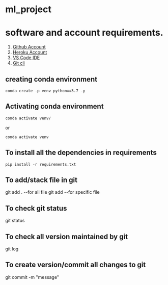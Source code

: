 # ml_project

# software and account requirements.

1. [Github Account](https://github.com)
2. [Heroku Account](https://dashboard.heroku.com/login)
3. [VS Code IDE](https://code.visualstudio.com/download)
4. [Git cli](https://git-scm.com/downloads)

## creating conda environment
```
conda create -p venv python==3.7 -y
```
## Activating conda environment
```
conda activate venv/
```
or
```
conda activate venv
```
## To install all the dependencies in requirements
```
pip install -r requirements.txt
```
## To add/stack file in git
git add .  --for all file
git add <file name> --for specific file
## To check git status
git status

## To check all version maintained by git
git log
## To create version/commit all changes to git
git commit -m "message"